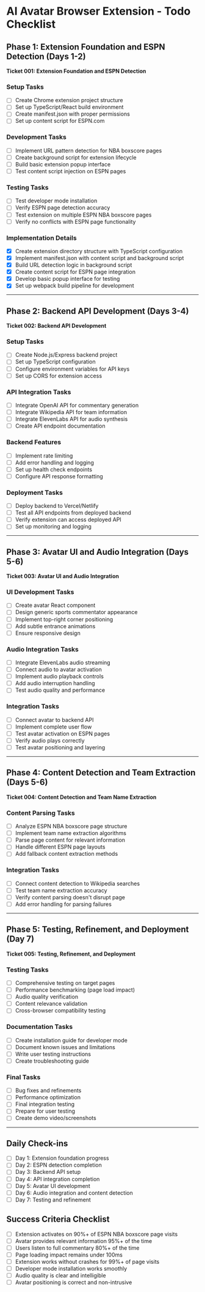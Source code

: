 # AI Avatar Browser Extension - Todo Checklist

## Phase 1: Extension Foundation and ESPN Detection (Days 1-2)
**Ticket 001: Extension Foundation and ESPN Detection**

### Setup Tasks
- [ ] Create Chrome extension project structure
- [ ] Set up TypeScript/React build environment
- [ ] Create manifest.json with proper permissions
- [ ] Set up content script for ESPN.com

### Development Tasks
- [ ] Implement URL pattern detection for NBA boxscore pages
- [ ] Create background script for extension lifecycle
- [ ] Build basic extension popup interface
- [ ] Test content script injection on ESPN pages

### Testing Tasks
- [ ] Test developer mode installation
- [ ] Verify ESPN page detection accuracy
- [ ] Test extension on multiple ESPN NBA boxscore pages
- [ ] Verify no conflicts with ESPN page functionality

### Implementation Details
- [x] Create extension directory structure with TypeScript configuration
- [x] Implement manifest.json with content script and background script
- [x] Build URL detection logic in background script
- [x] Create content script for ESPN page integration
- [x] Develop basic popup interface for testing
- [x] Set up webpack build pipeline for development

---

## Phase 2: Backend API Development (Days 3-4)
**Ticket 002: Backend API Development**

### Setup Tasks
- [ ] Create Node.js/Express backend project
- [ ] Set up TypeScript configuration
- [ ] Configure environment variables for API keys
- [ ] Set up CORS for extension access

### API Integration Tasks
- [ ] Integrate OpenAI API for commentary generation
- [ ] Integrate Wikipedia API for team information
- [ ] Integrate ElevenLabs API for audio synthesis
- [ ] Create API endpoint documentation

### Backend Features
- [ ] Implement rate limiting
- [ ] Add error handling and logging
- [ ] Set up health check endpoints
- [ ] Configure API response formatting

### Deployment Tasks
- [ ] Deploy backend to Vercel/Netlify
- [ ] Test all API endpoints from deployed backend
- [ ] Verify extension can access deployed API
- [ ] Set up monitoring and logging

---

## Phase 3: Avatar UI and Audio Integration (Days 5-6)
**Ticket 003: Avatar UI and Audio Integration**

### UI Development Tasks
- [ ] Create avatar React component
- [ ] Design generic sports commentator appearance
- [ ] Implement top-right corner positioning
- [ ] Add subtle entrance animations
- [ ] Ensure responsive design

### Audio Integration Tasks
- [ ] Integrate ElevenLabs audio streaming
- [ ] Connect audio to avatar activation
- [ ] Implement audio playback controls
- [ ] Add audio interruption handling
- [ ] Test audio quality and performance

### Integration Tasks
- [ ] Connect avatar to backend API
- [ ] Implement complete user flow
- [ ] Test avatar activation on ESPN pages
- [ ] Verify audio plays correctly
- [ ] Test avatar positioning and layering

---

## Phase 4: Content Detection and Team Extraction (Days 5-6)
**Ticket 004: Content Detection and Team Name Extraction**

### Content Parsing Tasks
- [ ] Analyze ESPN NBA boxscore page structure
- [ ] Implement team name extraction algorithms
- [ ] Parse page content for relevant information
- [ ] Handle different ESPN page layouts
- [ ] Add fallback content extraction methods

### Integration Tasks
- [ ] Connect content detection to Wikipedia searches
- [ ] Test team name extraction accuracy
- [ ] Verify content parsing doesn't disrupt page
- [ ] Add error handling for parsing failures

---

## Phase 5: Testing, Refinement, and Deployment (Day 7)
**Ticket 005: Testing, Refinement, and Deployment**

### Testing Tasks
- [ ] Comprehensive testing on target pages
- [ ] Performance benchmarking (page load impact)
- [ ] Audio quality verification
- [ ] Content relevance validation
- [ ] Cross-browser compatibility testing

### Documentation Tasks
- [ ] Create installation guide for developer mode
- [ ] Document known issues and limitations
- [ ] Write user testing instructions
- [ ] Create troubleshooting guide

### Final Tasks
- [ ] Bug fixes and refinements
- [ ] Performance optimization
- [ ] Final integration testing
- [ ] Prepare for user testing
- [ ] Create demo video/screenshots

---

## Daily Check-ins
- [ ] Day 1: Extension foundation progress
- [ ] Day 2: ESPN detection completion
- [ ] Day 3: Backend API setup
- [ ] Day 4: API integration completion
- [ ] Day 5: Avatar UI development
- [ ] Day 6: Audio integration and content detection
- [ ] Day 7: Testing and refinement

## Success Criteria Checklist
- [ ] Extension activates on 90%+ of ESPN NBA boxscore page visits
- [ ] Avatar provides relevant information 95%+ of the time
- [ ] Users listen to full commentary 80%+ of the time
- [ ] Page loading impact remains under 100ms
- [ ] Extension works without crashes for 99%+ of page visits
- [ ] Developer mode installation works smoothly
- [ ] Audio quality is clear and intelligible
- [ ] Avatar positioning is correct and non-intrusive
